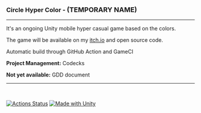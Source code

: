 ### Circle Hyper Color - <font size=4> (TEMPORARY NAME)</font> 
---

It's an ongoing Unity mobile hyper casual game based on the colors.

The game will be available on my [itch.io](https://simpetr.itch.io) and open source code.

Automatic build through GitHub Action and GameCI

**Project Management:** Codecks

**Not yet available:** GDD document

----


<br>

[![Actions Status](https://github.com/simpetr/CircleHyperColor/actions/workflows/build.yml/badge.svg)](https://github.com/simpetr/CircleHyperColor/actions/workflows/build.yml)
[![Made with Unity](https://img.shields.io/badge/Made%20with-Unity-57b9d3.svg?style=flat&logo=unity)](https://unity3d.com)
